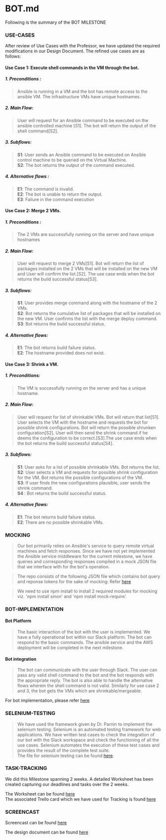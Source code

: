 # BOT.md
Following is the summary of the BOT MILESTONE 

### USE-CASES

After review of Use Cases with the Professor, we have updated the required modifications in our Design Document. The refined use cases are as follows:

#### 	Use Case 1: Execute shell commands in the VM through the bot. 
##### 1. Preconditions : 
> Ansible is running in a VM and the bot has remote access to the ansible VM. The infrastructure VMs have unique hostnames. 
##### 2. Main Flow:
> User will request for an Ansible command to be executed on the ansible controlled machine [S1]. The bot will return the output of the shell command[S2].
##### 3. Subflows:  
> **S1**: User sends an Ansible command to be executed on Ansible control machine to be queried on the Virtual Machine.     
> **S2**: The bot returns the output of the command executed.
##### 4.  Alternative flows : 
> **E1**: The command is invalid.  
> **E2**: The bot is unable to return the output.  
> **E3**: Failure in the command execution 


#### 	Use Case 2: Merge 2 VMs. 
##### 1. Preconditions : 
> The 2 VMs are successfully running on the server and have unique hostnames
##### 2. Main Flow: 
> User will request to merge 2 VMs[S1]. Bot will return the list of packages installed on the 2 VMs that will be installed on the new VM and User will confirm the list.[S2]. The use case ends when the bot returns the build successful status[S3].
##### 3. Subflows: 
> **S1**: User provides merge command along with the hostname of the 2 VMs.   
> **S2**: Bot returns the cumulative list of packages that will be installed on the new VM. User confirms the list with the merge deploy command.   
> **S3**: Bot returns the build successful status.   
##### 4. Alternative flows:
> **E1**: The bot returns build failure status.  
> **E2**: The hostname provided does not exist.  

#### 	Use Case 3: Shrink a VM. 

##### 1. Preconditions: 
> The VM is successfully running on the server and has a unique hostname. 
##### 2. Main Flow: 
> User will request for list of shrinkable VMs. Bot will return that list[S1]. User selects the VM with the hostname and requests the bot for possible shrink configurations. Bot will return the possible shrunken configuration[S2]. User will then send the shrink command if he deems the configuration to be correct.[S3].The use case ends when the bot returns the build successful status[S4].
##### 3. Subflows: 
> **S1**: User asks for a list of possible shrinkable VMs. Bot returns the list.    
> **S2**: User selects a VM and requests for possible shrink configuration for the VM. Bot returns the possible configurations of the VM.   
> **S3**: If user finds the new configurations plausible, user sends the shrink command.   
> **S4** : Bot returns the build successful status.   
##### 4.  Alternative flows:
> **E1**: The bot returns build failure status.   
> **E2**: There are no possible shrinkable VMs.  

### MOCKING

> Our bot primarily relies on Ansible's service to query remote virtual machines and fetch responses. Since we have not yet implemented the Ansible service middleware for the current milestone, we have queries and corresponding responses compiled in a mock JSON file that we interface with for the bot's operation.  

> The repo consists of the following JSON file which contains bot query and reponse tokens for the sake of mocking:
> Refer [here](https://github.ncsu.edu/sjain11/VMOps/tree/master/Mockups)  

> We need to use npm install to install 2 required modules for mocking viz. 'npm install sinon' and 'npm install mock-require'.  

### BOT-IMPLEMENTATION

#### Bot Platform
> The basic interaction of the bot with the user is implemented. We have a fully operational bot within our Slack platform. The bot can respond to the basic commands. The ansible service and the AWS deployment will be completed in the next milestone. 

#### Bot integration
> The bot can communicate with the user through Slack. The user can pass any valid shell command to the bot and the bot responds with the appropriate reply. The bot is also able to handle the alternative flows wherein the shell command is not valid. Similarly for use case 2 and 3, the bot gets the VMs which are shrinkable/mergeable.  

For bot implementation, please refer [here](https://github.ncsu.edu/sjain11/VMOps/tree/master/Bot)  

### SELENIUM-TESTING
> We have used the framework given by Dr. Parnin to implement the selenium testing.
Selenium is an automated testing framework for web applications. We have written test cases to check the integration of our bot with the Slack workspace and check the functioning of all the use cases. Selenium automates the execution of these test cases and provides the result of the complete test suite.  
The file for selenium testing can be found [here](https://github.ncsu.edu/sjain11/VMOps/blob/master/Selenium_testing/src/test/java/selenium/tests/BotTesting.java).  


### TASK-TRACKING

We did this Milestone spanning 2 weeks. A detailed Worksheet has been created capturing our deadlines and tasks over the 2 weeks.  

The Worksheet can be found [here](https://github.ncsu.edu/sjain11/VMOps/blob/master/Worksheet.md)  
The associated Trello card which we have used for Tracking is found [here](https://trello.com/b/V4XDE5s5)

### SCREENCAST

Screencast can be found [here](https://youtu.be/JNuTxaZls_E)  


The design document can be found [here](https://github.ncsu.edu/sjain11/VMOps/blob/master/DESIGN.md)
